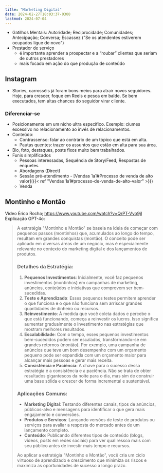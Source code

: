 ```yaml
---
title: "Marketing Digital"
date: 2024-02-27T18:03:37-0300
lastmod: 2024-07-04
---
```

- Gatilhos Mentais: Autoridade; Reciprocidade; Comunidades; Antecipação; Conversa; Escassez ("Se os atendentes estiverem ocupados ligue de novo")
- Prestador de serviço
	- é importante aprender a prospectar e a “roubar” clientes que seriam de outros prestadores
	- mais focado em ação do que produção de conteúdo
## Instagram
- Stories, carrosséis já foram bons meios para atrair novos seguidores. Hoje, para crescer, foque em Reels e pesca em balde. Se bem executados, tem altas chances do seguidor virar cliente.
### Diferenciar-se
- Posicionamente em um nicho ultra específico. Exemplo: ciumes excessivo no relacionamento ao invés de relacionamentos.
- Conteúdo:
	- Contrassenso: falar ao contrário de um tópico que está em alta.
	- Pautas quentes: trazer os assuntos que estão em alta para sua área.
- Bio, foto, destaques, posts fixos muito bem trabalhados.
- Funis simplificados
	- Pessoas interessadas, Sequência de Story/Feed, Respostas de enquetes
	- Abordagens (Direct)
	- Sessão pré-atendimento - [Vendas 1a1#Processo de venda de alto valor]({{< ref "Vendas 1a1#processo-de-venda-de-alto-valor" >}})
	- Venda

## Montinho e Montão
Vídeo Érico Rocha; https://www.youtube.com/watch?v=QrPT-Vvo9jI
Explicação GPT-4o: 
> A estratégia "Montinho e Montão" se baseia na ideia de começar com pequenos passos (montinhos) que, acumulados ao longo do tempo, resultam em grandes conquistas (montão). O conceito pode ser aplicado em diversas áreas de um negócio, mas é especialmente relevante no contexto do marketing digital e dos lançamentos de produtos.
> 
> ### Detalhes da Estratégia:
> 1. **Pequenos Investimentos**: Inicialmente, você faz pequenos investimentos (montinhos) em campanhas de marketing, anúncios, conteúdos e iniciativas que comprovem ser bem-sucedidas.
> 2. **Teste e Aprendizado**: Esses pequenos testes permitem aprender o que funciona e o que não funciona sem arriscar grandes quantidades de dinheiro ou recursos.
> 3. **Reinvestimento**: À medida que você coleta dados e percebe o que está funcionando, começa a reinvestir os lucros. Isso significa aumentar gradualmente o investimento nas estratégias que mostram melhores resultados.
> 4. **Escalabilidade**: Com o tempo, esses pequenos investimentos bem-sucedidos podem ser escalados, transformando-se em grandes retornos (montão). Por exemplo, uma campanha de anúncios que teve um bom desempenho com um orçamento pequeno pode ser expandida com um orçamento maior para alcançar mais pessoas e gerar mais receita.
> 5. **Consistência e Paciência**: A chave para o sucesso dessa estratégia é a consistência e a paciência. Não se trata de obter resultados gigantescos da noite para o dia, mas sim de construir uma base sólida e crescer de forma incremental e sustentável.
>
> ### Aplicações Comuns:
> 
> - **Marketing Digital**: Testando diferentes canais, tipos de anúncios, públicos-alvo e mensagens para identificar o que gera mais engajamento e conversões.
> - **Produtos e Serviços**: Lançando versões de teste de produtos ou serviços para avaliar a resposta do mercado antes de um lançamento completo.
> - **Conteúdo**: Publicando diferentes tipos de conteúdo (blogs, vídeos, posts em redes sociais) para ver qual ressoa mais com seu público antes de investir mais tempo e recursos.
> 
> Ao aplicar a estratégia "Montinho e Montão", você cria um ciclo virtuoso de aprendizado e crescimento que minimiza os riscos e maximiza as oportunidades de sucesso a longo prazo.